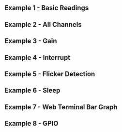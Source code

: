 



## Example 1 - Basic Readings

## Example 2 - All Channels

## Example 3 - Gain

## Example 4 - Interrupt

## Example 5 - Flicker Detection

## Example 6 - Sleep

## Example 7 - Web Terminal Bar Graph

## Example 8 - GPIO